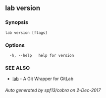 ## lab version

### Synopsis

    lab version [flags]
    

### Options

      -h, --help   help for version
    

### SEE ALSO

* [lab](index.md) - A Git Wrapper for GitLab

###### Auto generated by spf13/cobra on 2-Dec-2017